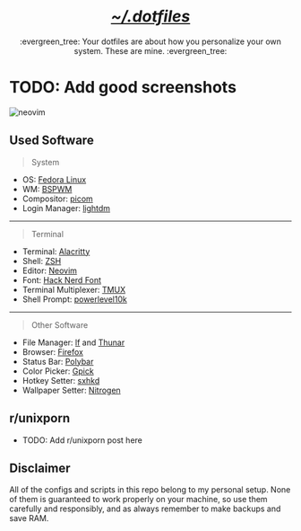 <h1 align="center"><i><u>~/.dotfiles</u></i></h1>

<p align="center">:evergreen_tree: Your dotfiles are about how you personalize your own system. These are mine. :evergreen_tree:</p>

<h1>TODO: Add good screenshots</h1>

![neovim](https://user-images.githubusercontent.com/86254474/220361597-ec3c867c-770b-4312-b127-e72b57f5c4df.png)

## Used Software

> System
- OS: [Fedora Linux](https://getfedora.org/)
- WM: [BSPWM](https://github.com/baskerville/bspwm)
- Compositor: [picom](https://github.com/yshui/picom)
- Login Manager: [lightdm](https://github.com/canonical/lightdm)
---

> Terminal
- Terminal: [Alacritty](https://github.com/alacritty/alacritty)
- Shell: [ZSH](https://www.zsh.org/)
- Editor: [Neovim](https://github.com/neovim/neovim)
- Font: [Hack Nerd Font](https://www.nerdfonts.com/)
- Terminal Multiplexer: [TMUX](https://github.com/tmux/tmux)
- Shell Prompt: [powerlevel10k](https://github.com/romkatv/powerlevel10k)
---

> Other Software
- File Manager: [lf](https://github.com/gokcehan/lf) and [Thunar](https://docs.xfce.org/xfce/thunar/start)
- Browser: [Firefox](https://www.mozilla.org/en-US/firefox/new/)
- Status Bar: [Polybar](https://github.com/polybar/polybar)
- Color Picker: [Gpick](https://github.com/thezbyg/gpick)
- Hotkey Setter: [sxhkd](https://github.com/baskerville/sxhkd)
- Wallpaper Setter: [Nitrogen](https://github.com/l3ib/nitrogen)

## r/unixporn 
- TODO: Add r/unixporn post here

## Disclaimer

All of the configs and scripts in this repo belong to my personal setup. None of them is guaranteed to work properly on your machine, so use them carefully and responsibly, and as always remember to make backups and save RAM.
